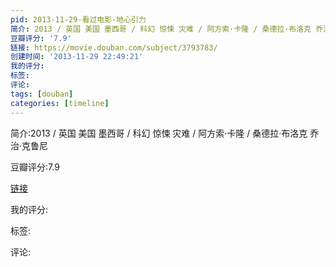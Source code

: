 ```yaml
---
pid: 2013-11-29-看过电影-地心引力
简介: 2013 / 英国 美国 墨西哥 / 科幻 惊悚 灾难 / 阿方索·卡隆 / 桑德拉·布洛克 乔治·克鲁尼
豆瓣评分: '7.9'
链接: https://movie.douban.com/subject/3793783/
创建时间: '2013-11-29 22:49:21'
我的评分:
标签:
评论:
tags: [douban]
categories: [timeline]
---
```

简介:2013 / 英国 美国 墨西哥 / 科幻 惊悚 灾难 / 阿方索·卡隆 / 桑德拉·布洛克 乔治·克鲁尼

豆瓣评分:7.9

[链接](https://movie.douban.com/subject/3793783/)

我的评分:

标签:

评论:

